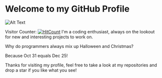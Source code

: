 <!-- ![](https://media0.giphy.com/media/3otPorWLQJq5GmHRtu/giphy.gif) -->
<!-- ![](git-merge.gif)

<a href=#><img src="contributions.svg"></a>
<p align="center"> 
  Visitor count<br>
  <img src="https://profile-counter.glitch.me/aymensakouhi/count.svg" />
</p> -->


# Welcome to my GitHub Profile

![Alt Text](https://media.giphy.com/media/3oEjI6SIIHBdRxXI40/giphy.gif)

Visitor Counter:   [![HitCount](https://hits.dwyl.com/AymenSakouhi/AymenSakouhi.svg?style=flat-square&show=unique)](http://hits.dwyl.com/AymenSakouhi/AymenSakouhi)
I'm a coding enthusiast, always on the lookout for new and interesting projects to work on.

Why do programmers always mix up Halloween and Christmas?

Because Oct 31 equals Dec 25!

Thanks for visiting my profile, feel free to take a look at my repositories and drop a star if you like what you see!

